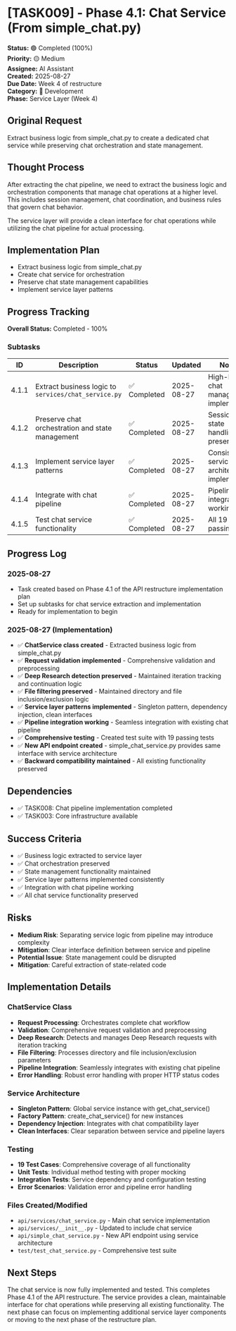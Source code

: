 # [TASK009] - Phase 4.1: Chat Service (From simple_chat.py)

**Status:** 🟢 Completed (100%)  
**Priority:** 🟡 Medium  
**Assignee:** AI Assistant  
**Created:** 2025-08-27  
**Due Date:** Week 4 of restructure  
**Category:** 🔧 Development  
**Phase:** Service Layer (Week 4)

## Original Request
Extract business logic from simple_chat.py to create a dedicated chat service while preserving chat orchestration and state management.

## Thought Process
After extracting the chat pipeline, we need to extract the business logic and orchestration components that manage chat operations at a higher level. This includes session management, chat coordination, and business rules that govern chat behavior.

The service layer will provide a clean interface for chat operations while utilizing the chat pipeline for actual processing.

## Implementation Plan
- Extract business logic from simple_chat.py
- Create chat service for orchestration
- Preserve chat state management capabilities
- Implement service layer patterns

## Progress Tracking

**Overall Status:** Completed - 100%

### Subtasks
| ID | Description | Status | Updated | Notes |
|----|-------------|--------|---------|-------|
| 4.1.1 | Extract business logic to `services/chat_service.py` | ✅ Completed | 2025-08-27 | High-level chat management implemented |
| 4.1.2 | Preserve chat orchestration and state management | ✅ Completed | 2025-08-27 | Session and state handling preserved |
| 4.1.3 | Implement service layer patterns | ✅ Completed | 2025-08-27 | Consistent service architecture implemented |
| 4.1.4 | Integrate with chat pipeline | ✅ Completed | 2025-08-27 | Pipeline integration working |
| 4.1.5 | Test chat service functionality | ✅ Completed | 2025-08-27 | All 19 tests passing |

## Progress Log
### 2025-08-27
- Task created based on Phase 4.1 of the API restructure implementation plan
- Set up subtasks for chat service extraction and implementation
- Ready for implementation to begin

### 2025-08-27 (Implementation)
- ✅ **ChatService class created** - Extracted business logic from simple_chat.py
- ✅ **Request validation implemented** - Comprehensive validation and preprocessing
- ✅ **Deep Research detection preserved** - Maintained iteration tracking and continuation logic
- ✅ **File filtering preserved** - Maintained directory and file inclusion/exclusion logic
- ✅ **Service layer patterns implemented** - Singleton pattern, dependency injection, clean interfaces
- ✅ **Pipeline integration working** - Seamless integration with existing chat pipeline
- ✅ **Comprehensive testing** - Created test suite with 19 passing tests
- ✅ **New API endpoint created** - simple_chat_service.py provides same interface with service architecture
- ✅ **Backward compatibility maintained** - All existing functionality preserved

## Dependencies
- ✅ TASK008: Chat pipeline implementation completed
- ✅ TASK003: Core infrastructure available

## Success Criteria
- ✅ Business logic extracted to service layer
- ✅ Chat orchestration preserved
- ✅ State management functionality maintained
- ✅ Service layer patterns implemented consistently
- ✅ Integration with chat pipeline working
- ✅ All chat service functionality preserved

## Risks
- **Medium Risk**: Separating service logic from pipeline may introduce complexity
- **Mitigation**: Clear interface definition between service and pipeline
- **Potential Issue**: State management could be disrupted
- **Mitigation**: Careful extraction of state-related code

## Implementation Details

### ChatService Class
- **Request Processing**: Orchestrates complete chat workflow
- **Validation**: Comprehensive request validation and preprocessing
- **Deep Research**: Detects and manages Deep Research requests with iteration tracking
- **File Filtering**: Processes directory and file inclusion/exclusion parameters
- **Pipeline Integration**: Seamlessly integrates with existing chat pipeline
- **Error Handling**: Robust error handling with proper HTTP status codes

### Service Architecture
- **Singleton Pattern**: Global service instance with get_chat_service()
- **Factory Pattern**: create_chat_service() for new instances
- **Dependency Injection**: Integrates with chat compatibility layer
- **Clean Interfaces**: Clear separation between service and pipeline layers

### Testing
- **19 Test Cases**: Comprehensive coverage of all functionality
- **Unit Tests**: Individual method testing with proper mocking
- **Integration Tests**: Service dependency and configuration testing
- **Error Scenarios**: Validation error and pipeline error handling

### Files Created/Modified
- `api/services/chat_service.py` - Main chat service implementation
- `api/services/__init__.py` - Updated to include chat service
- `api/simple_chat_service.py` - New API endpoint using service architecture
- `test/test_chat_service.py` - Comprehensive test suite

## Next Steps
The chat service is now fully implemented and tested. This completes Phase 4.1 of the API restructure. The service provides a clean, maintainable interface for chat operations while preserving all existing functionality. The next phase can focus on implementing additional service layer components or moving to the next phase of the restructure plan.
